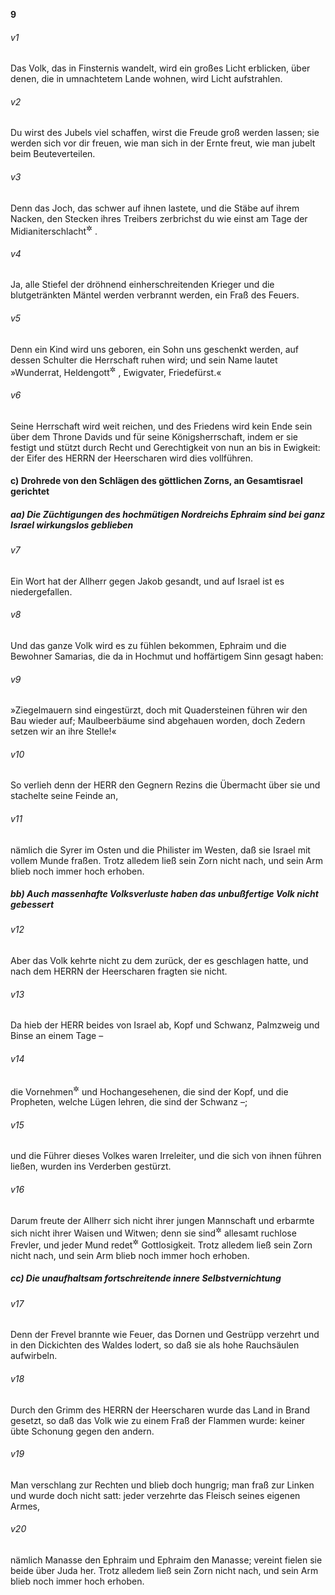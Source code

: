 __9__

###### v1
Das Volk, das in Finsternis wandelt, wird ein großes Licht erblicken, über denen, die in umnachtetem Lande wohnen, wird Licht aufstrahlen.

###### v2
Du wirst des Jubels viel schaffen, wirst die Freude groß werden lassen; sie werden sich vor dir freuen, wie man sich in der Ernte freut, wie man jubelt beim Beuteverteilen.

###### v3
Denn das Joch, das schwer auf ihnen lastete, und die Stäbe auf ihrem Nacken, den Stecken ihres Treibers zerbrichst du wie einst am Tage der Midianiterschlacht<sup title="vgl. Ri 7">&#x2732;</sup>
.

###### v4
Ja, alle Stiefel der dröhnend einherschreitenden Krieger und die blutgetränkten Mäntel werden verbrannt werden, ein Fraß des Feuers.

###### v5
Denn ein Kind wird uns geboren, ein Sohn uns geschenkt werden, auf dessen Schulter die Herrschaft ruhen wird; und sein Name lautet »Wunderrat, Heldengott<sup title="oder: Gottheld">&#x2732;</sup>
, Ewigvater, Friedefürst.«

###### v6
Seine Herrschaft wird weit reichen, und des Friedens wird kein Ende sein über dem Throne Davids und für seine Königsherrschaft, indem er sie festigt und stützt durch Recht und Gerechtigkeit von nun an bis in Ewigkeit: der Eifer des HERRN der Heerscharen wird dies vollführen.

#### c) Drohrede von den Schlägen des göttlichen Zorns, an Gesamtisrael gerichtet

##### aa) Die Züchtigungen des hochmütigen Nordreichs Ephraim sind bei ganz Israel wirkungslos geblieben


###### v7
Ein Wort hat der Allherr gegen Jakob gesandt, und auf Israel ist es niedergefallen.

###### v8
Und das ganze Volk wird es zu fühlen bekommen, Ephraim und die Bewohner Samarias, die da in Hochmut und hoffärtigem Sinn gesagt haben:

###### v9
»Ziegelmauern sind eingestürzt, doch mit Quadersteinen führen wir den Bau wieder auf; Maulbeerbäume sind abgehauen worden, doch Zedern setzen wir an ihre Stelle!«

###### v10
So verlieh denn der HERR den Gegnern Rezins die Übermacht über sie und stachelte seine Feinde an,

###### v11
nämlich die Syrer im Osten und die Philister im Westen, daß sie Israel mit vollem Munde fraßen. Trotz alledem ließ sein Zorn nicht nach, und sein Arm blieb noch immer hoch erhoben.

##### bb) Auch massenhafte Volksverluste haben das unbußfertige Volk nicht gebessert


###### v12
Aber das Volk kehrte nicht zu dem zurück, der es geschlagen hatte, und nach dem HERRN der Heerscharen fragten sie nicht.

###### v13
Da hieb der HERR beides von Israel ab, Kopf und Schwanz, Palmzweig und Binse an einem Tage –

###### v14
die Vornehmen<sup title="oder: Alten">&#x2732;</sup>
 und Hochangesehenen, die sind der Kopf, und die Propheten, welche Lügen lehren, die sind der Schwanz –;

###### v15
und die Führer dieses Volkes waren Irreleiter, und die sich von ihnen führen ließen, wurden ins Verderben gestürzt.

###### v16
Darum freute der Allherr sich nicht ihrer jungen Mannschaft und erbarmte sich nicht ihrer Waisen und Witwen; denn sie sind<sup title="oder: waren">&#x2732;</sup>
 allesamt ruchlose Frevler, und jeder Mund redet<sup title="oder: redete">&#x2732;</sup>
 Gottlosigkeit. Trotz alledem ließ sein Zorn nicht nach, und sein Arm blieb noch immer hoch erhoben.

##### cc) Die unaufhaltsam fortschreitende innere Selbstvernichtung


###### v17
Denn der Frevel brannte wie Feuer, das Dornen und Gestrüpp verzehrt und in den Dickichten des Waldes lodert, so daß sie als hohe Rauchsäulen aufwirbeln.

###### v18
Durch den Grimm des HERRN der Heerscharen wurde das Land in Brand gesetzt, so daß das Volk wie zu einem Fraß der Flammen wurde: keiner übte Schonung gegen den andern.

###### v19
Man verschlang zur Rechten und blieb doch hungrig; man fraß zur Linken und wurde doch nicht satt: jeder verzehrte das Fleisch seines eigenen Armes,

###### v20
nämlich Manasse den Ephraim und Ephraim den Manasse; vereint fielen sie beide über Juda her. Trotz alledem ließ sein Zorn nicht nach, und sein Arm blieb noch immer hoch erhoben.